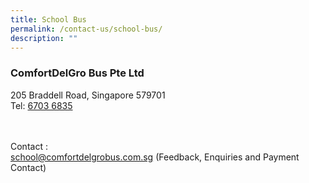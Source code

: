 ```yaml
---
title: School Bus
permalink: /contact-us/school-bus/
description: ""
---
```

### ComfortDelGro Bus Pte Ltd

205 Braddell Road, Singapore 579701
<br>Tel: [6703 6835](tel:67036835)

<br><br>Contact : <br>
[school@comfortdelgrobus.com.sg](mailto:school@comfortdelgrobus.com.sg) (Feedback, Enquiries and Payment Contact)<br>
